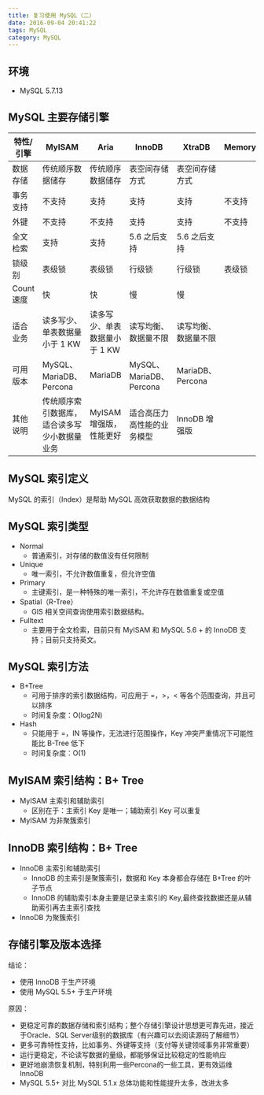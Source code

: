 ```yaml
---
title: 复习使用 MySQL（二）
date: 2016-09-04 20:41:22
tags: MySQL
category: MySQL
---
```


## 环境

- MySQL 5.7.13

## MySQL 主要存储引擎

特性/引擎|MyISAM | Aria | InnoDB | XtraDB | Memory | Archive|
---|---|---|---|---|---|---
数据存储|传统顺序数据储存 |传统顺序数据储存|表空间存储方式|表空间存储方式|||
事务支持|不支持 | 支持|支持|支持|不支持|不支持|
外键|不支持 | 不支持|支持|支持|不支持|不支持|
全文检索|支持 | 支持|5.6 之后支持|5.6 之后支持|||
锁级别|表级锁 | 表级锁|行级锁|行级锁|表级锁|行级锁|
Count 速度|快 | 快|慢|慢|||
适合业务|读多写少、单表数据量小于 1 KW |读多写少、单表数据量小于 1 KW|读写均衡、数据量不限|读写均衡、数据量不限|||
可用版本|MySQL、MariaDB、Percona | MariaDB|MySQL、MariaDB、Percona|MariaDB、Percona|||
其他说明|传统顺序索引数据库，适合读多写少小数据量业务 | MyISAM 增强版，性能更好|适合高压力高性能的业务模型|InnoDB 增强版|||

## MySQL 索引定义

MySQL 的索引（Index）是帮助 MySQL 高效获取数据的数据结构


## MySQL 索引类型

- Normal
    - 普通索引，对存储的数值没有任何限制
- Unique
    - 唯一索引，不允许数值重复，但允许空值
- Primary
    - 主键索引，是一种特殊的唯一索引，不允许存在数值重复或空值
- Spatial（R-Tree）
    - GIS 相关空间查询使用索引数据结构。
- Fulltext
    - 主要用于全文检索，目前只有 MyISAM 和 MySQL 5.6 + 的 InnoDB 支持；目前只支持英文。



## MySQL 索引方法

- B+Tree
    - 可用于排序的索引数据结构，可应用于 =，>，< 等各个范围查询，并且可以排序
    - 时间复杂度：O(log2N)
- Hash
    - 只能用于 =，IN 等操作，无法进行范围操作，Key 冲突严重情况下可能性能比 B-Tree 低下
    - 时间复杂度：O(1)



## MyISAM 索引结构：B+ Tree

- MyISAM 主索引和辅助索引
	- 区别在于：主索引 Key 是唯一；辅助索引 Key 可以重复
- MyISAM 为非聚簇索引


## InnoDB 索引结构：B+ Tree

- InnoDB 主索引和辅助索引
	- InnoDB 的主索引是聚簇索引，数据和 Key 本身都会存储在 B+Tree 的叶子节点
	- InnoDB 的辅助索引本身主要是记录主索引的 Key,最终查找数据还是从辅助索引再去主索引查找
- InnoDB 为聚簇索引

## 存储引擎及版本选择

结论：
- 使用 InnoDB 于生产环境
- 使用 MySQL 5.5+ 于生产环境

原因：
- 更稳定可靠的数据存储和索引结构；整个存储引擎设计思想更可靠先进，接近于Oracle、SQL Server级别的数据库（有兴趣可以去阅读源码了解细节）
- 更多可靠特性支持，比如事务、外键等支持（支付等关键领域事务非常重要）
- 运行更稳定，不论读写数据的量级，都能够保证比较稳定的性能响应
- 更好地崩溃恢复机制，特别利用一些Percona的一些工具，更有效运维InnoDB
- MySQL 5.5+ 对比 MySQL 5.1.x 总体功能和性能提升太多，改进太多
